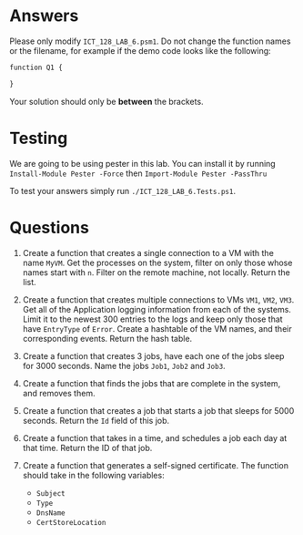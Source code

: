 # Answers

Please only modify `ICT_128_LAB_6.psm1`. Do not change the function names or the filename, for example if the demo code
looks like the following:

```ps
function Q1 {

}
```

Your solution should only be **between** the brackets. 

# Testing

We are going to be using pester in this lab. You can install it by running `Install-Module Pester -Force` then `Import-Module Pester -PassThru`

To test your answers simply run `./ICT_128_LAB_6.Tests.ps1`.

# Questions

1. Create a function that creates a single connection to a VM with the name `MyVM`. Get the processes on the system, 
    filter on only those whose names start with `n`. Filter on the remote machine, not locally. Return the list.

2. Create a function that creates multiple connections to VMs `VM1`, `VM2`, `VM3`. Get all of the Application logging 
    information from each of the systems. Limit it to the newest 300 entries to the logs and keep only those that have
    `EntryType` of `Error`. Create a hashtable of the VM names, and their corresponding events. Return the hash table.

3. Create a function that creates 3 jobs, have each one of the jobs sleep for 3000 seconds. Name the jobs `Job1`, `Job2` and `Job3`.
4. Create a function that finds the jobs that are complete in the system, and
    removes them.
5. Create a function that creates a job that starts a job that sleeps for 5000 seconds. Return the `Id` field of this job.
6. Create a function that takes in a time, and schedules a job each day at that time. Return the ID of that job.
7. Create a function that generates a self-signed certificate. The function should take in the following variables:
    - `Subject`
    - `Type`
    - `DnsName`
    - `CertStoreLocation`